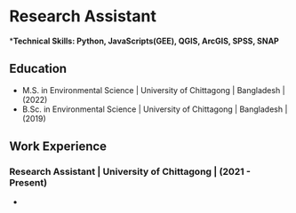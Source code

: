 # Research Assistant
***Technical Skills: Python, JavaScripts(GEE), QGIS, ArcGIS, SPSS, SNAP**
## Education
  - M.S. in Environmental Science | University of Chittagong | Bangladesh | (2022)
  - B.Sc. in Environmental Science | University of Chittagong | Bangladesh | (2019)
## Work Experience 
### Research Assistant | University of Chittagong | (2021 - Present)
- 

